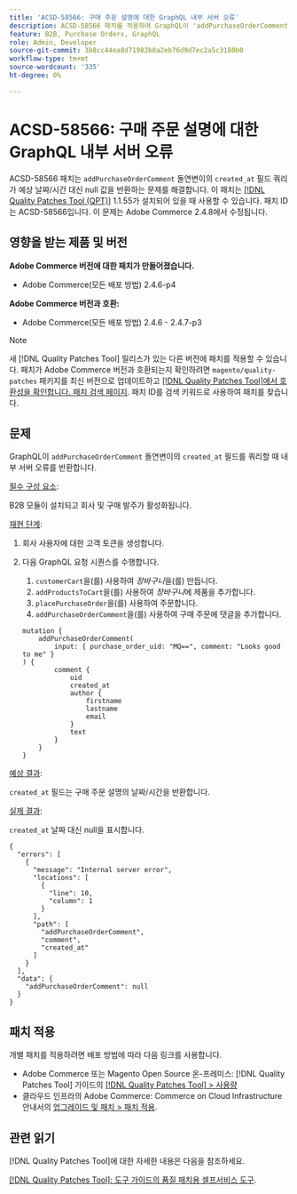 ```yaml
---
title: 'ACSD-58566: 구매 주문 설명에 대한 GraphQL 내부 서버 오류'
description: ACSD-58566 패치를 적용하여 GraphQL이 'addPurchaseOrderComment' 돌연변이의 'created_at' 필드를 쿼리할 때 내부 서버 오류를 반환하는 Adobe Commerce 문제를 해결합니다.
feature: B2B, Purchase Orders, GraphQL
role: Admin, Developer
source-git-commit: 3b8cc44ea8d71982b8a2eb76d9d7ec2a5c3180b0
workflow-type: tm+mt
source-wordcount: '335'
ht-degree: 0%

---
```


# ACSD-58566: 구매 주문 설명에 대한 GraphQL 내부 서버 오류

ACSD-58566 패치는 `addPurchaseOrderComment` 돌연변이의 `created_at` 필드 쿼리가 예상 날짜/시간 대신 null 값을 반환하는 문제를 해결합니다. 이 패치는 [[!DNL Quality Patches Tool (QPT)]](/help/tools/quality-patches-tool/quality-patches-tool-to-self-serve-quality-patches.md) 1.1.55가 설치되어 있을 때 사용할 수 있습니다. 패치 ID는 ACSD-58566입니다. 이 문제는 Adobe Commerce 2.4.8에서 수정됩니다.

## 영향을 받는 제품 및 버전

**Adobe Commerce 버전에 대한 패치가 만들어졌습니다.**

* Adobe Commerce(모든 배포 방법) 2.4.6-p4

**Adobe Commerce 버전과 호환:**

* Adobe Commerce(모든 배포 방법) 2.4.6 - 2.4.7-p3

>[!NOTE]
>
>새 [!DNL Quality Patches Tool] 릴리스가 있는 다른 버전에 패치를 적용할 수 있습니다. 패치가 Adobe Commerce 버전과 호환되는지 확인하려면 `magento/quality-patches` 패키지를 최신 버전으로 업데이트하고 [[!DNL Quality Patches Tool]에서 호환성을 확인합니다. 패치 검색 페이지](https://experienceleague.adobe.com/tools/commerce-quality-patches/index.html?lang=ko). 패치 ID를 검색 키워드로 사용하여 패치를 찾습니다.

## 문제

GraphQL이 `addPurchaseOrderComment` 돌연변이의 `created_at` 필드를 쿼리할 때 내부 서버 오류를 반환합니다.

<u>필수 구성 요소</u>:

B2B 모듈이 설치되고 회사 및 구매 발주가 활성화됩니다.

<u>재현 단계</u>:

1. 회사 사용자에 대한 고객 토큰을 생성합니다.
1. 다음 GraphQL 요청 시퀀스를 수행합니다.
   1. `customerCart`을(를) 사용하여 *장바구니*&#x200B;을(를) 만듭니다.
   1. `addProductsToCart`을(를) 사용하여 *장바구니*&#x200B;에 제품을 추가합니다.
   1. `placePurchaseOrder`을(를) 사용하여 주문합니다.
   1. `addPurchaseOrderComment`을(를) 사용하여 구매 주문에 댓글을 추가합니다.

   ```
   mutation {
       addPurchaseOrderComment(
           input: { purchase_order_uid: "MQ==", comment: "Looks good to me" }
   ) {
           comment {
               uid
               created_at
               author {
                   firstname
                   lastname
                   email
               }
               text
           }
       }
   }
   ```

<u>예상 결과</u>:

`created_at` 필드는 구매 주문 설명의 날짜/시간을 반환합니다.

<u>실제 결과</u>:

`created_at` 날짜 대신 null을 표시합니다.

```
{
  "errors": [
    {
      "message": "Internal server error",
      "locations": [
        {
          "line": 10,
          "column": 1
        }
      ],
      "path": [
        "addPurchaseOrderComment",
        "comment",
        "created_at"
      ]
    }
  ],
  "data": {
    "addPurchaseOrderComment": null
  }
}
```

## 패치 적용

개별 패치를 적용하려면 배포 방법에 따라 다음 링크를 사용합니다.

* Adobe Commerce 또는 Magento Open Source 온-프레미스: [!DNL Quality Patches Tool] 가이드의 [[!DNL Quality Patches Tool] > 사용량](/help/tools/quality-patches-tool/usage.md)
* 클라우드 인프라의 Adobe Commerce: Commerce on Cloud Infrastructure 안내서의 [업그레이드 및 패치 > 패치 적용](https://experienceleague.adobe.com/docs/commerce-cloud-service/user-guide/develop/upgrade/apply-patches.html?lang=ko).

## 관련 읽기

[!DNL Quality Patches Tool]에 대한 자세한 내용은 다음을 참조하세요.

[[!DNL Quality Patches Tool]: 도구 가이드의 품질 패치용 셀프서비스 도구](/help/tools/quality-patches-tool/quality-patches-tool-to-self-serve-quality-patches.md).
